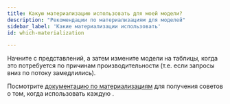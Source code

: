 ```yaml
---
title: Какую материализацию использовать для моей модели?
description: "Рекомендации по материализациям для моделей"
sidebar_label: 'Какие материализации использовать'
id: which-materialization

---
```

Начните с <Term id="view">представлений</Term>, а затем измените модели на таблицы, когда это потребуется по причинам производительности (т.е. если запросы вниз по потоку замедлились).

Посмотрите [документацию по материализациям](/docs/build/materializations) для получения советов о том, когда использовать каждую <Term id="materialization" />.
